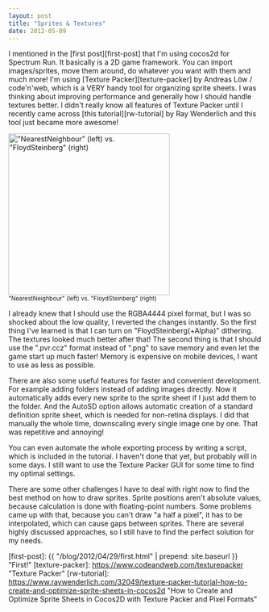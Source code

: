 ```yaml
---
layout: post
title: "Sprites & Textures"
date: 2012-05-09
---
```

I mentioned in the [first post][first-post] that I'm using cocos2d for Spectrum Run. It basically is a 2D game framework. You can import images/sprites, move them around, do whatever you want with them and much more! I'm using [Texture Packer][texture-packer] by Andreas Löw / code'n'web, which is a VERY handy tool for organizing sprite sheets. I was thinking about improving performance and generally how I should handle textures better. I didn't really know all features of Texture Packer until I recently came across [this tutorial][rw-tutorial] by Ray Wenderlich and this tool just became more awesome!

<div class="thumbnail thumbnail-right">
  <img width="320px" src="{{ "/img/2012-05-09-dithering-comparison.png" | prepend: site.baseurl }}" alt="&quot;NearestNeighbour&quot; (left) vs. &quot;FloydSteinberg&quot; (right)" class="img-responsive"/>
  <div class="caption">
    <small>&quot;NearestNeighbour&quot; (left) vs. &quot;FloydSteinberg&quot; (right)</small>
  </div>
</div>

I already knew that I should use the RGBA4444 pixel format, but I was so shocked about the low quality, I reverted the changes instantly. So the first thing I've learned is that I can turn on "FloydSteinberg(+Alpha)" dithering. The textures looked much better after that! The second thing is that I should use the ".pvr.ccz" format instead of ".png" to save memory and even let the game start up much faster! Memory is expensive on mobile devices, I want to use as less as possible.

There are also some useful features for faster and convenient development. For example adding folders instead of adding images directly. Now it automatically adds every new sprite to the sprite sheet if I just add them to the folder. And the AutoSD option allows automatic creation of a standard definition sprite sheet, which is needed for non-retina displays. I did that manually the whole time, downscaling every single image one by one. That was repetitive and annoying!

You can even automate the whole exporting process by writing a script, which is included in the tutorial. I haven't done that yet, but probably will in some days. I still want to use the Texture Packer GUI for some time to find my optimal settings.

There are some other challenges I have to deal with right now to find the best method on how to draw sprites. Sprite positions aren't absolute values, because calculation is done with floating-point numbers. Some problems came up with that, because you can't draw "a half a pixel", it has to be interpolated, which can cause gaps between sprites. There are several highly discussed approaches, so I still have to find the perfect solution for my needs.

[first-post]: {{ "/blog/2012/04/29/first.html" | prepend: site.baseurl }} "First!"
[texture-packer]: https://www.codeandweb.com/texturepacker "Texture Packer"
[rw-tutorial]: https://www.raywenderlich.com/32049/texture-packer-tutorial-how-to-create-and-optimize-sprite-sheets-in-cocos2d "How to Create and Optimize Sprite Sheets in Cocos2D with Texture Packer and Pixel Formats"
